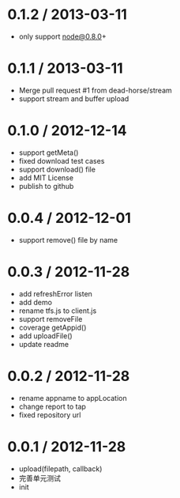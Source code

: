 
0.1.2 / 2013-03-11 
==================

  * only support node@0.8.0+

0.1.1 / 2013-03-11 
==================

  * Merge pull request #1 from dead-horse/stream
  * support stream and buffer upload

0.1.0 / 2012-12-14 
==================

  * support getMeta()
  * fixed download test cases
  * support download() file
  * add MIT License
  * publish to github

0.0.4 / 2012-12-01 
==================

  * support remove() file by name

0.0.3 / 2012-11-28 
==================

  * add refreshError listen
  * add demo
  * rename tfs.js to client.js
  * support removeFile
  * coverage getAppid()
  * add uploadFile()
  * update readme

0.0.2 / 2012-11-28 
==================

  * rename appname to appLocation
  * change report to tap
  * fixed repository url

0.0.1 / 2012-11-28 
==================

  * upload(filepath, callback)
  * 完善单元测试
  * init
